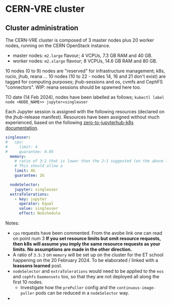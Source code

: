 # CERN-VRE cluster

## Cluster administration

The CERN-VRE cluster is composed of 3 master nodes plus 20 worker nodes, running on the CERN OpenStack instance.

 - master nodes: `m2.large` flavour; 4 VCPUs, 7.3 GB RAM and 40 GB.
 - worker nodes: `m2.xlarge` flavour; 8 VCPUs, 14.6 GB RAM and 80 GB.

10 nodes (0 to 9) nodes are "reserved" for infrastructure management; k8s, rucio, jhub, reana ...
10 nodes (10 to 22 - nodes 14, 16 and 21 don't exist) are tagged for computing purposes; jhub-sessions and os, cvmfs and CephFS "connectors". WIP: reana sessions should be spawned here too.

TO date (14 Feb 2024), nodes have been labelled as follows;
`kubectl label node <NODE_NAME>> jupyter=singleuser`

Each Jupyter session is assigned with the following resources (declared on the jhub-release manifest).
Resources have been assigned without much experienced, based on the following 
[zero-to-jupyterhub-k8s documentation](https://github.com/jupyterhub/zero-to-jupyterhub-k8s/blob/main/docs/source/administrator/optimization.md#balancing-guaranteed-vs-maximum-memory-and-cpu).

```yaml
singleuser:
#   cpu:
#     limit: 4
#     guarantee: 0.05
  memory:
    # ratio of 3:2 that is lower than the 2:1 suggested (on the above link)
    # This should allow a 
    limit: 4G
    guarantee: 2G

  nodeSelector: 
    jupyter: singleuser        
  extraTolerations:
    - key: jupyter
      operator: Equal
      value: singleuser
      effect: NoSchedule
```

Notes:
 - `cpu` requests have been commented. From the avobe link one can read on point num 3 **If you set resource limits but omit resource requests, then k8s will assume you imply the same resource requests as your limits. No assumptions are made in the other direction.**
 - A ratio of `3.5:3` on `memory` will be set up on the cluster for the ET school happening on the 20 February 2024. To be elaborated / linked with a **leassons learned** post.
 - `nodeSelector` and `extraTolerations` would need to be applied to the `eos` and `cephfs` `Daemonsets` too, so that they are not deployed all along the first 10 nodes.
    - Investigate how the `prePuller` config and the `continuous-image-puller` pods can be reduced in a `nodeSelector` way.
 -